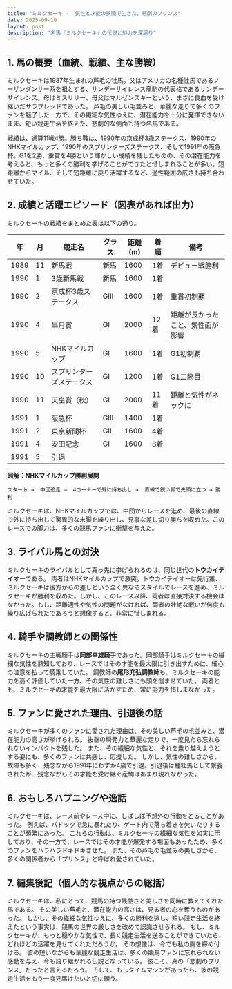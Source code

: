 ```yaml
---
title: "ミルクセーキ -  気性と才能の狭間で生きた、悲劇のプリンス"
date: 2025-09-10
layout: post
description: "名馬『ミルクセーキ』の伝説と魅力を深堀り"
---
```


## 1. 馬の概要（血統、戦績、主な勝鞍）

ミルクセーキは1987年生まれの芦毛の牡馬。父はアメリカの名種牡馬であるノーザンダンサー系を祖とする、サンデーサイレンス産駒の代表格であるサンデーサイレンス。母はミスリリー、母父はマルゼンスキーという、まさに良血を受け継いだサラブレッドであった。  芦毛の美しい毛並みと、華麗な走りで多くのファンを魅了した一方で、その繊細な気性ゆえに、潜在能力を十分に発揮できないまま、短い競走生活を終えた、悲劇的な側面も持つ名馬である。

戦績は、通算11戦4勝。勝ち鞍は、1990年の京成杯3歳ステークス、1990年のNHKマイルカップ、1990年のスプリンターズステークス、そして1991年の阪急杯。G1を2勝、重賞を4勝という輝かしい成績を残したものの、その潜在能力を考えると、もっと多くの勝利を挙げることができたと惜しまれることが多い。短距離からマイル、そして短距離に戻り活躍するなど、適性範囲の広さも持ち合わせていた。


## 2. 成績と活躍エピソード（図表があれば出力）

ミルクセーキの戦績をまとめた表は以下の通り。


| 年 | 月 | 競走名 | クラス | 距離(m) | 着順 | 備考 |
|---|---|---|---|---|---|---|
| 1989 | 11 | 新馬戦 | 新馬 | 1600 | 1着 | デビュー戦勝利 |
| 1990 | 1 | 3歳新馬戦 | 新馬 | 1600 | 1着 | |
| 1990 | 2 | 京成杯3歳ステークス | GIII | 1600 | 1着 | 重賞初制覇 |
| 1990 | 4 | 皐月賞 | GI | 2000 | 12着 |  距離が長かったこと、気性面が影響 |
| 1990 | 5 | NHKマイルカップ | GI | 1600 | 1着 | G1初制覇 |
| 1990 | 10 | スプリンターズステークス | GI | 1200 | 1着 | G1二勝目 |
| 1990 | 11 | 天皇賞（秋） | GI | 2000 | 11着 |  距離と気性がネックに |
| 1991 | 1 | 阪急杯 | GIII | 1400 | 1着 | |
| 1991 | 2 |  東京新聞杯 | GII | 1600 | 4着 | |
| 1991 | 4 | 安田記念 | GI | 1600 | 8着 |  |
| 1991 | 5 |  引退 |  |  |  |  |


**図解：NHKマイルカップ勝利展開**

```
スタート →  中団追走 →  4コーナーで外に持ち出し →  直線で鋭い脚で先頭に立つ → 勝利
```

ミルクセーキは、NHKマイルカップでは、中団からレースを進め、最後の直線で外に持ち出して驚異的な末脚を繰り出し、見事な差し切り勝ちを収めた。このレースでの脚力は、多くの競馬ファンに衝撃を与えた。


## 3. ライバル馬との対決

ミルクセーキのライバルとして真っ先に挙げられるのは、同じ世代の**トウカイテイオー**である。  両者はNHKマイルカップで激突。トウカイテイオーは先行策、ミルクセーキは後方からの差しという全く異なるスタイルでレースを進め、ミルクセーキが勝利を収めた。しかし、このレース以降、両者は直接対決する機会はなかった。もし、距離適性や気性の問題がなければ、両者の壮絶な戦いが何度も繰り広げられたであろうと想像すると、非常に惜しまれる。


## 4. 騎手や調教師との関係性

ミルクセーキの主戦騎手は**岡部幸雄騎手**であった。岡部騎手はミルクセーキの繊細な気性を熟知しており、レースではその才能を最大限に引き出すために、細心の注意を払って騎乗していた。  調教師の**尾形充弘調教師**も、ミルクセーキの能力を高く評価していた一方、その気性の難しさにも頭を悩ませていた。  両者とも、ミルクセーキの才能を最大限に活かすため、常に努力を惜しまなかった。


## 5. ファンに愛された理由、引退後の話

ミルクセーキが多くのファンに愛された理由は、その美しい芦毛の毛並みと、潜在能力の高さが挙げられる。  抜群の瞬発力と華麗な走りで、一度見たら忘れられないインパクトを残した。  また、その繊細な気性と、それを乗り越えようとする姿にも、多くのファンは共感し、応援した。  しかし、気性の難しさから、故障も多く、残念ながら1991年にわずか4歳で引退。引退後は種牡馬として繋養されたが、残念ながらその才能を受け継ぐ産駒はあまり現れなかった。


## 6. おもしろハプニングや逸話

ミルクセーキは、レース前やレース中に、しばしば予想外の行動をとることがあった。  例えば、パドックで急に暴れたり、ゲート内で落ち着きを欠いたりすることが頻繁にあった。  これらの行動は、ミルクセーキの繊細な気性を如実に示しており、その一方で、レースではその才能が爆発する場面もあったため、多くのファンをハラハラドキドキさせた。  また、その芦毛の毛並みの美しさから、多くの関係者から「プリンス」と呼ばれ愛されていた。


## 7. 編集後記（個人的な視点からの総括）

ミルクセーキは、私にとって、競馬の持つ残酷さと美しさを同時に教えてくれた馬である。  その美しい芦毛と、潜在能力の高さは、見る者の心を奪うものがあった。  しかし、その繊細な気性ゆえに、多くの勝利を逃し、短い競走生活を終えたという事実は、競馬の世界の厳しさを改めて認識させられる。  もし、ミルクセーキが、もっと穏やかな気性で、長く競走生活を送ることができていたら、どれほどの活躍を見せてくれただろうか。  その想像は、今でも私の胸を締め付ける。  彼の短いながらも華麗な競走生活は、多くの競馬ファンに忘れられない感動を与え、今も語り継がれる伝説となっている。  彼こそ、真の「悲劇のプリンス」だったと言えるだろう。  そして、もしタイムマシンがあったら、彼の競走生活をもう一度見届けたいと切に願う。
